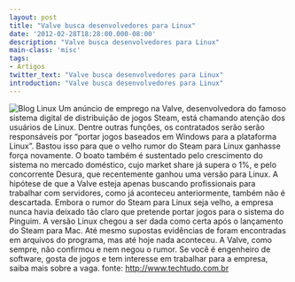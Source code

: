 ```yaml
---
layout: post
title: "Valve busca desenvolvedores para Linux"
date: '2012-02-28T18:28:00.000-08:00'
description: "Valve busca desenvolvedores para Linux"
main-class: 'misc'
tags:
- Artigos
twitter_text: "Valve busca desenvolvedores para Linux"
introduction: "Valve busca desenvolvedores para Linux"
---
```

![Blog Linux](http://s.glbimg.com/po/tt/f/300x200/2011/02/14/steam.jpg "Blog Linux")
Um anúncio de emprego na Valve, desenvolvedora do famoso sistema digital de distribuição de jogos Steam, está chamando atenção dos usuários de Linux.  Dentre outras funções, os contratados serão serão responsáveis por  “portar jogos baseados em Windows para a plataforma Linux”. Bastou isso  para que o velho rumor do Steam para Linux ganhasse força novamente.
O boato também é sustentado pelo crescimento do sistema no mercado  doméstico, cujo market share já supera o 1%, e pelo concorrente Desura,  que recentemente ganhou uma versão para Linux. A hipótese de que a Valve  esteja apenas buscando profissionais para trabalhar com servidores,  como já aconteceu anteriormente, também não é descartada.
Embora o rumor do Steam para Linux seja velho, a empresa nunca havia  deixado tão claro que pretende portar jogos para o sistema do Pinguim. A  versão Linux chegou a ser dada como certa após o lançamento do Steam  para Mac. Até mesmo supostas evidências de foram encontradas em arquivos  do programa, mas até hoje nada aconteceu.
A Valve, como sempre, não confirmou e nem negou o rumor. Se você é  engenheiro de software, gosta de jogos e tem interesse em trabalhar para  a empresa, saiba mais sobre a vaga.
fonte: http://www.techtudo.com.br
